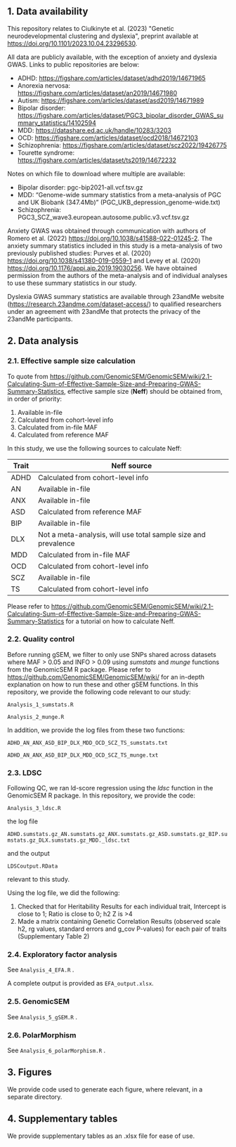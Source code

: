 ## 1. Data availability
This repository relates to Ciulkinyte et al. (2023) "Genetic neurodevelopmental clustering and dyslexia", preprint available at https://doi.org/10.1101/2023.10.04.23296530.

All data are publicly available, with the exception of anxiety and dyslexia GWAS. Links to public repositories are below:

- ADHD: https://figshare.com/articles/dataset/adhd2019/14671965
- Anorexia nervosa: https://figshare.com/articles/dataset/an2019/14671980
- Autism: https://figshare.com/articles/dataset/asd2019/14671989
- Bipolar disorder: https://figshare.com/articles/dataset/PGC3_bipolar_disorder_GWAS_summary_statistics/14102594
- MDD: https://datashare.ed.ac.uk/handle/10283/3203
- OCD: https://figshare.com/articles/dataset/ocd2018/14672103
- Schizophrenia: https://figshare.com/articles/dataset/scz2022/19426775
- Tourette syndrome: https://figshare.com/articles/dataset/ts2019/14672232

Notes on which file to download where multiple are available:
- Bipolar disorder: pgc-bip2021-all.vcf.tsv.gz
- MDD: “Genome-wide summary statistics from a meta-analysis of PGC and UK Biobank (347.4Mb)” (PGC_UKB_depression_genome-wide.txt)
- Schizophrenia: PGC3_SCZ_wave3.european.autosome.public.v3.vcf.tsv.gz

Anxiety GWAS was obtained through communication with authors of Romero et al. (2022) https://doi.org/10.1038/s41588-022-01245-2. The anxiety summary statistics included in this study is a meta-analysis of two previously published studies: Purves et al. (2020) https://doi.org/10.1038/s41380-019-0559-1 and Levey et al. (2020) https://doi.org/10.1176/appi.ajp.2019.19030256. We have obtained permission from the authors of the meta-analysis and of individual analyses to use these summary statistics in our study.

Dyslexia GWAS summary statistics are available through 23andMe website (https://research.23andme.com/dataset-access/) to qualified researchers under an agreement with 23andMe that protects the privacy of the 23andMe participants.

## 2. Data analysis

### 2.1. Effective sample size calculation
To quote from https://github.com/GenomicSEM/GenomicSEM/wiki/2.1-Calculating-Sum-of-Effective-Sample-Size-and-Preparing-GWAS-Summary-Statistics, effective sample size (**Neff**) should be obtained from, in order of priority:
1.	Available in-file
2.	Calculated from cohort-level info
3.	Calculated from in-file MAF
4.	Calculated from reference MAF

In this study, we use the following sources to calculate Neff:

| Trait | Neff source |
| --- | --- | 
| ADHD	| Calculated from cohort-level info | 
| AN	| Available in-file |
| ANX	| Available in-file |
| ASD	| Calculated from reference MAF |
| BIP	| Available in-file |
| DLX	| Not a meta-analysis, will use total sample size and prevalence |
| MDD	| Calculated from in-file MAF |
| OCD	| Calculated from cohort-level info |
| SCZ	| Available in-file |
| TS	| Calculated from cohort-level info |

Please refer to https://github.com/GenomicSEM/GenomicSEM/wiki/2.1-Calculating-Sum-of-Effective-Sample-Size-and-Preparing-GWAS-Summary-Statistics for a tutorial on how to calculate Neff.

### 2.2. Quality control
Before running gSEM, we filter to only use SNPs shared across datasets where MAF > 0.05 and INFO > 0.09 using _sumstats_ and _munge_ functions from the GenomicSEM R package. Please refer to https://github.com/GenomicSEM/GenomicSEM/wiki/ for an in-depth explanation on how to run these and other gSEM functions. In this repository, we provide the following code relevant to our study:

 ` Analysis_1_sumstats.R `

 ` Analysis_2_munge.R `

In addition, we provide the log files from these two functions:

 ` ADHD_AN_ANX_ASD_BIP_DLX_MDD_OCD_SCZ_TS_sumstats.txt ` 
 
 ` ADHD_AN_ANX_ASD_BIP_DLX_MDD_OCD_SCZ_TS_munge.txt ` 

### 2.3. LDSC
Following QC, we ran ld-score regression using the _ldsc_ function in the GenomicSEM R package. In this repository, we provide the code:

` Analysis_3_ldsc.R ` 

the log file

` ADHD.sumstats.gz_AN.sumstats.gz_ANX.sumstats.gz_ASD.sumstats.gz_BIP.sumstats.gz_DLX.sumstats.gz_MDD._ldsc.txt `

and the output

` LDSCoutput.RData `

relevant to this study.

Using the log file, we did the following:
1.	Checked that for Heritability Results for each individual trait, Intercept is close to 1; Ratio is close to 0; h2 Z is >4
2.	Made a matrix containing Genetic Correlation Results (observed scale h2, rg values, standard errors and g_cov P-values) for each pair of traits (Supplementary Table 2)

### 2.4. Exploratory factor analysis

See ` Analysis_4_EFA.R ` .

A complete output is provided as ` EFA_output.xlsx `.

### 2.5. GenomicSEM

See ` Analysis_5_gSEM.R ` .

### 2.6. PolarMorphism

See ` Analysis_6_polarMorphism.R ` .

## 3. Figures

We provide code used to generate each figure, where relevant, in a separate directory.

## 4. Supplementary tables

We provide supplementary tables as an .xlsx file for ease of use.
